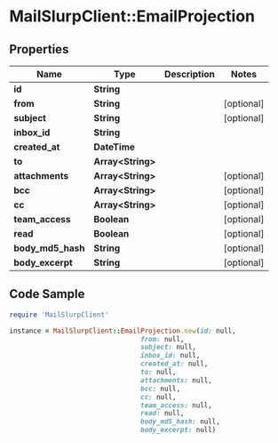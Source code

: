 # MailSlurpClient::EmailProjection

## Properties

Name | Type | Description | Notes
------------ | ------------- | ------------- | -------------
**id** | **String** |  | 
**from** | **String** |  | [optional] 
**subject** | **String** |  | [optional] 
**inbox_id** | **String** |  | 
**created_at** | **DateTime** |  | 
**to** | **Array&lt;String&gt;** |  | 
**attachments** | **Array&lt;String&gt;** |  | [optional] 
**bcc** | **Array&lt;String&gt;** |  | [optional] 
**cc** | **Array&lt;String&gt;** |  | [optional] 
**team_access** | **Boolean** |  | [optional] 
**read** | **Boolean** |  | [optional] 
**body_md5_hash** | **String** |  | [optional] 
**body_excerpt** | **String** |  | [optional] 

## Code Sample

```ruby
require 'MailSlurpClient'

instance = MailSlurpClient::EmailProjection.new(id: null,
                                 from: null,
                                 subject: null,
                                 inbox_id: null,
                                 created_at: null,
                                 to: null,
                                 attachments: null,
                                 bcc: null,
                                 cc: null,
                                 team_access: null,
                                 read: null,
                                 body_md5_hash: null,
                                 body_excerpt: null)
```


